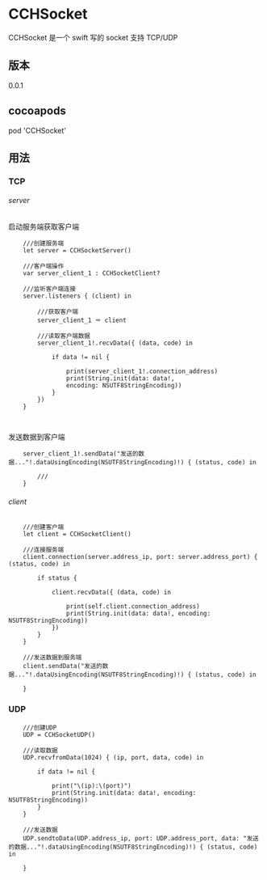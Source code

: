 # CCHSocket
CCHSocket 是一个 swift 写的 socket 支持 TCP/UDP

## 版本
0.0.1

## cocoapods

pod 'CCHSocket'

## 用法

### TCP

###### server

启动服务端获取客户端

		///创建服务端
		let server = CCHSocketServer()
		
		///客户端操作
		var server_client_1 : CCHSocketClient?
		
		///监听客户端连接
        server.listeners { (client) in
            
            ///获取客户端
            server_client_1 ＝ client
            
            ///读取客户端数据
            server_client_1!.recvData({ (data, code) in
                
                if data != nil {
                    
                   	print(server_client_1!.connection_address)
                    print(String.init(data: data!, 
                    encoding: NSUTF8StringEncoding))
                }
            })
        }                   
 ```      ```
        
 发送数据到客户端
 
 
 		server_client_1!.sendData("发送的数据..."!.dataUsingEncoding(NSUTF8StringEncoding)!) { (status, code) in
            
            ///
        } 

###### client

		///创建客户端
		let client = CCHSocketClient()
        
        ///连接服务端
        client.connection(server.address_ip, port: server.address_port) { (status, code) in
            
            if status {
                
                client.recvData({ (data, code) in
                    
                    print(self.client.connection_address)
                    print(String.init(data: data!, encoding: NSUTF8StringEncoding))
                })
            }
        }
        
        ///发送数据到服务端
        client.sendData("发送的数据..."!.dataUsingEncoding(NSUTF8StringEncoding)!) { (status, code) in
            
        }

### UDP


		///创建UDP
		UDP = CCHSocketUDP()
		
		///读取数据
        UDP.recvfromData(1024) { (ip, port, data, code) in
            
            if data != nil {

                print("\(ip):\(port)")
                print(String.init(data: data!, encoding: NSUTF8StringEncoding))
            }
        }
        
        ///发送数据
        UDP.sendtoData(UDP.address_ip, port: UDP.address_port, data: "发送的数据..."!.dataUsingEncoding(NSUTF8StringEncoding)!) { (status, code) in
            
        }
